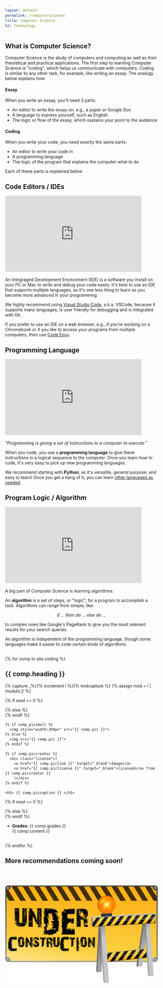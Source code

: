```yaml
---
layout: default
permalink: /computerscience/
title: Computer Science
h2: Technology
---
```


<section50short>
<h2>What is Computer Science?</h2> 
<p>Computer Science is the study of computers and computing as well as their theoretical and practical applications. The first step to learning Computer Science is "coding", which helps us communicate with computers. Coding is similar to any other task, for example, like writing an essay. The analogy below explains how:</p>

<div class="section50left">
  <h4>Essay</h4>
  <p>When you write an essay, you'll need 3 parts:</p>
  <ul class="disc16l1">
  <li>An editor to write the essay on, e.g., a paper or Google Doc </li>
  <li>A language to express yourself, such as English</li>
  <li>The logic or flow of the essay, which explains your point to the audience</li>
  </ul>

</div>

<div class="section50right">
  <h4>Coding</h4>
  <p>When you write your code, you need exactly the same parts:</p>
  <ul class="disc16l1">
  <li>An editor to write your code in</li>
  <li>A programming language</li>
  <li>The logic of the program that explains the computer what to do</li>
  </ul>
  <p>Each of these parts is explained below</p>
</div>

</section50short>

<section50>
<h2>Code Editors / IDEs</h2>
<div class="section50right">
    <iframe src="https://www.youtube.com/embed/Whps_IeaetM" scrolling="no" allowfullscreen="" width="450" height="250" frameborder="0"><br/></iframe>
</div>

<div class="section50left">
    <p>An Integraged Development Environment (IDE) is a software you install on your PC or Mac to write and debug your code easily. It's best to use an IDE that supports multiple languages, so it's one less thing to learn as you become more advanced in your programming.</p>
    <p>We highly recommend using <a href="https://code.visualstudio.com/" target="_blank">Visual Studio Code</a>, a.k.a. VSCode, because it supports many languages, is user friendly for debugging and is integrated with Git. </p>
    <p>If you prefer to use an IDE on a web browser, e.g., if you're working on a Chromebook or if you like to access your programs from multiple computers, then use <a href="https://codenvy.com/" target="_blank">Code Envy</a>.</p>
</div>
</section50>

<section50>
<h2>Programming Language</h2>
<div class="section50left">
    <iframe src="https://www.youtube.com/embed/EGQh5SZctaE" scrolling="no" allowfullscreen="" width="450" height="250" frameborder="0"><br/></iframe>
</div>

<div class="section50right">
    <p><i>"Programming is giving a set of instructions to a computer to execute."</i> </p> 
    <p>When you code, you use a <b>programming language</b> to give these instructions in a logical sequence to the computer. Once you learn how to code, it's very easy to pick up new programming languages. </p>
    <p> We recommend starting with <b>Python</b>, as it's versatile, general purpose, and easy to learn! Once you get a hang of it, you can learn <a href="https://news.codecademy.com/programming-languages/#most-popular-programming-languages" target="_blank">other languages as needed</a>.</p>
</div>
</section50>

<section50>
<h2>Program Logic / Algorithm</h2> 
<div class="section50right">
    <iframe src="https://www.youtube.com/embed/CvSOaYi89B4" scrolling="no" allowfullscreen="" width="450" height="250" frameborder="0"><br/></iframe>
</div>

<div class="section50left">
    <p>A big part of Computer Science is learning algorithms.</p>
    <p>An <b>algorithm</b> is a set of steps, or "logic", for a program to accomplish a task.  Algorithms can range from simple, like: </p>
    <p style="font-style:italic;text-align:center;">if ... then do ... else do ...</p>
    <p> to complex ones like Google's PageRank to give you the most relevant results for your search queries.</p>
    <p>An algorithm is independent of the programming language, though some languages make it easier to code certain kinds of algorithms.</p>
</div>
</section50>


<br>
{% for comp in site.coding %}  
<section50> 
  <h2 id="{{ comp.hash }}"> {{ comp.heading }} </h2>

  <!-- Use capture to prevent outputting i -->
  {% capture _%}{% increment i %}{% endcapture %}
  {% assign mod = i | modulo:2 %}

  <!-- For even loop runs, put pic to left. Switch for odd -->
  {% if mod == 0 %}
  <div class="section50right">
  {% else %}
  <div class="section50left">
  {% endif %}

    {% if comp.picsmall %}
      <img style="width:350px" src="{{ comp.pic }}">
    {% else %}
      <img src="{{ comp.pic }}">
    {% endif %}

    {% if comp.piccreator %}
      <div class="license">(
        <a href="{{ comp.piclink }}" target="_blank">Image</a>
        <a href="{{ comp.piclicense }}" target="_blank">licensed</a> from {{ comp.piccreator }}
        )</div>
    {% endif %}

    <h3> {{ comp.piccaption }} </h3>
  </div>

  {% if mod == 0 %}
  <div class="section50left">
  {% else %}
  <div class="section50right">
  {% endif %}
    <ul class="compl1">
    <li class="li2"><b>Grades:</b> {{ comp.grades }} </li>
    {{ comp.content }} 
    </ul>
    </div>

</section50>
<br>
{% endfor %}

<section50>
<h2>More recommendations coming soon!</h2> 
<img class="center" src="/images/ComingSoon.png" style="width:600px; padding-top:50px;">
</section50>
